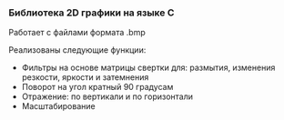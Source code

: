 ### Библиотека 2D графики на языке С

Работает с файлами формата .bmp

Реализованы следующие функции:

* Фильтры на основе матрицы свертки для: размытия, изменения резкости, яркости и затемнения
* Поворот на угол кратный 90 градусам
* Отражение: по вертикали и по горизонтали
* Масштабирование

